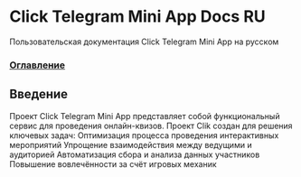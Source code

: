 # Click Telegram Mini App Docs RU
Пользовательская документация Click Telegram Mini App на русском

### [Оглавление](./index.md)

## Введение
Проект Click Telegram Mini App представляет собой функциональный сервис для проведения онлайн-квизов. 
Проект Clik создан для решения ключевых задач:
Оптимизация процесса проведения интерактивных мероприятий Упрощение взаимодействия между ведущими и аудиторией Автоматизация сбора и анализа данных участников Повышение вовлечённости за счёт игровых механик